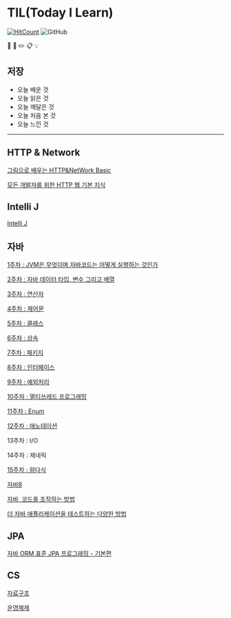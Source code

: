 # TIL(Today I Learn)

[![HitCount](http://hits.dwyl.com/gidrms99@navercom/TIL-Today-I-Learned-.svg)](http://hits.dwyl.com/gidrms99@navercom/TIL-Today-I-Learned-)  ![GitHub](https://img.shields.io/github/license/HyangKeunChoi/TIL-Today-I-Learned-)

:book:  :pencil:  :pencil2: :clipboard: 💡 

## 저장 

+ 오늘 배운 것
+ 오늘 읽은 것
+ 오늘 깨달은 것
+ 오늘 처음 본 것
+ 오늘 느낀 것

----------

## HTTP & Network
[그림으로 배우는 HTTP&NetWork Basic](https://github.com/HyangKeunChoi/-HTTP-NetWork-Basic)

[모든 개발자를 위한 HTTP 웹 기본 지식](https://github.com/HyangKeunChoi/TIL-Today-I-Learned-/tree/master/%EB%AA%A8%EB%93%A0%20%EA%B0%9C%EB%B0%9C%EC%9E%90%EB%A5%BC%20%EC%9C%84%ED%95%9C%20HTTP%20%EC%9B%B9%20%EA%B8%B0%EB%B3%B8%20%EC%A7%80%EC%8B%9D)

## Intelli J
[Intelli J](https://github.com/HyangKeunChoi/IntelliJ-start)

## 자바

[1주차 : JVM은 무엇이며 자바코드는 어떻게 실행하는 것인가](https://geunyang93.tistory.com/28)

[2주차 : 자바 데이터 타입, 변수 그리고 배열](https://geunyang93.tistory.com/30)

[3주차 : 연산자](https://geunyang93.tistory.com/32)

[4주차 : 제어문](https://geunyang93.tistory.com/34)

[5주차 : 클래스](https://geunyang93.tistory.com/35)

[6주차 : 상속](https://geunyang93.tistory.com/39)

[7주차 : 패키지](https://geunyang93.tistory.com/42)

[8주차 : 인터페이스](https://geunyang93.tistory.com/44)

[9주차 : 예외처리](https://geunyang93.tistory.com/45)

[10주차 : 멀티쓰레드 프로그래밍](https://geunyang93.tistory.com/48)

[11주차 : Enum](https://geunyang93.tistory.com/50)

[12주차 : 애노테이션](https://geunyang93.tistory.com/54)

13주차 : I/O

14주차 : 제네릭

[15주차 : 람다식](https://geunyang93.tistory.com/56)


[자바8](https://github.com/HyangKeunChoi/TIL-Today-I-Learned-/tree/master/%EB%8D%94%20%EC%9E%90%EB%B0%948)

[자바, 코드를 조작하는 방법](https://github.com/HyangKeunChoi/TIL-Today-I-Learned-/tree/master/%EB%8D%94%20%EC%9E%90%EB%B0%94%2C%20%EC%BD%94%EB%93%9C%EB%A5%BC%20%EC%A1%B0%EC%9E%91%ED%95%98%EB%8A%94%20%EB%8B%A4%EC%96%91%ED%95%9C%20%EB%B0%A9%EB%B2%95)

[더 자바 애플리케이션을 테스트하는 다양한 방법](https://github.com/HyangKeunChoi/TIL-Today-I-Learned-/tree/master/%EB%8D%94%20%EC%9E%90%EB%B0%94%20%EC%95%A0%ED%94%8C%EB%A6%AC%EC%BC%80%EC%9D%B4%EC%85%98%EC%9D%84%20%ED%85%8C%EC%8A%A4%ED%8A%B8%ED%95%98%EB%8A%94%20%EB%8B%A4%EC%96%91%ED%95%9C%20%EB%B0%A9%EB%B2%95)

## JPA
[자바 ORM 표준 JPA 프로그래밍 - 기본편](https://github.com/HyangKeunChoi/TIL-Today-I-Learned-/tree/master/%EC%9E%90%EB%B0%94%20ORM%20%ED%91%9C%EC%A4%80%20JPA%20%ED%94%84%EB%A1%9C%EA%B7%B8%EB%9E%98%EB%B0%8D%20-%20%EA%B8%B0%EB%B3%B8%ED%8E%B8)

## CS

[자료구조](https://github.com/HyangKeunChoi/Computer-Science-Study/tree/master/Data%20Structure)

[운영체제](https://github.com/HyangKeunChoi/Computer-Science-Study/tree/master/Operating%20System)

